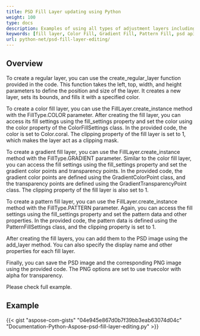 ```yaml
---
title: PSD Fill Layer updating using Python
weight: 100
type: docs
description: Examples of using all types of adjustment layers including Color Fill, Gradient Fill and Pattern Fill
keywords: [fill layer, Color Fill, Gradient Fill, Pattern Fill, psd api, python, code sample]
url: python-net/psd-fill-layer-editing/
---
```


## **Overview**

To create a regular layer, you can use the create_regular_layer function provided in the code. This function takes the left, top, width, and height parameters to define the position and size of the layer. It creates a new layer, sets its bounds, and fills it with a specified color.

To create a color fill layer, you can use the FillLayer.create_instance method with the FillType.COLOR parameter. After creating the fill layer, you can access its fill settings using the fill_settings property and set the color using the color property of the ColorFillSettings class. In the provided code, the color is set to Color.coral. The clipping property of the fill layer is set to 1, which makes the layer act as a clipping mask.

To create a gradient fill layer, you can use the FillLayer.create_instance method with the FillType.GRADIENT parameter. Similar to the color fill layer, you can access the fill settings using the fill_settings property and set the gradient color points and transparency points. In the provided code, the gradient color points are defined using the GradientColorPoint class, and the transparency points are defined using the GradientTransparencyPoint class. The clipping property of the fill layer is also set to 1.

To create a pattern fill layer, you can use the FillLayer.create_instance method with the FillType.PATTERN parameter. Again, you can access the fill settings using the fill_settings property and set the pattern data and other properties. In the provided code, the pattern data is defined using the PatternFillSettings class, and the clipping property is set to 1.

After creating the fill layers, you can add them to the PSD image using the add_layer method. You can also specify the display name and other properties for each fill layer.

Finally, you can save the PSD image and the corresponding PNG image using the provided code. The PNG options are set to use truecolor with alpha for transparency.

Please check full example.

## **Example**
{{< gist "aspose-com-gists" "04e945e867d0b7f39bb3eab63074d04c" "Documentation-Python-Aspose-psd-fill-layer-editing.py" >}}
